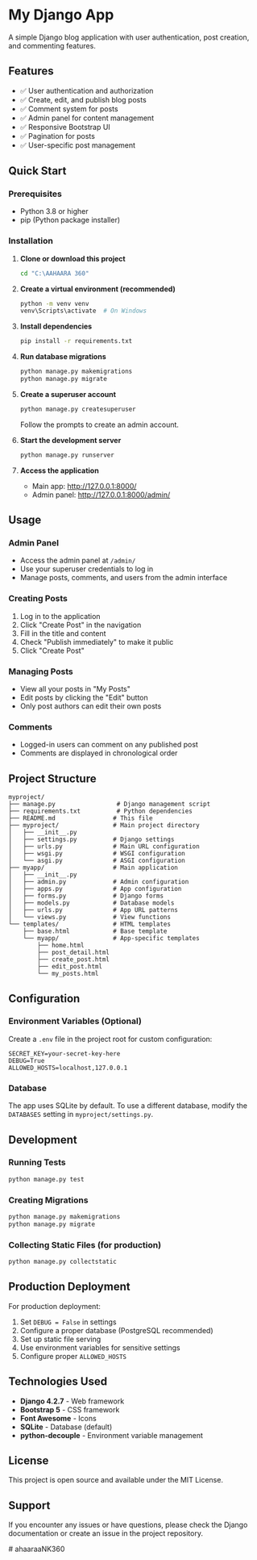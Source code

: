 # My Django App

A simple Django blog application with user authentication, post creation, and commenting features.

## Features

- ✅ User authentication and authorization
- ✅ Create, edit, and publish blog posts
- ✅ Comment system for posts
- ✅ Admin panel for content management
- ✅ Responsive Bootstrap UI
- ✅ Pagination for posts
- ✅ User-specific post management

## Quick Start

### Prerequisites

- Python 3.8 or higher
- pip (Python package installer)

### Installation

1. **Clone or download this project**
   ```bash
   cd "C:\AAHAARA 360"
   ```

2. **Create a virtual environment (recommended)**
   ```bash
   python -m venv venv
   venv\Scripts\activate  # On Windows
   ```

3. **Install dependencies**
   ```bash
   pip install -r requirements.txt
   ```

4. **Run database migrations**
   ```bash
   python manage.py makemigrations
   python manage.py migrate
   ```

5. **Create a superuser account**
   ```bash
   python manage.py createsuperuser
   ```
   Follow the prompts to create an admin account.

6. **Start the development server**
   ```bash
   python manage.py runserver
   ```

7. **Access the application**
   - Main app: http://127.0.0.1:8000/
   - Admin panel: http://127.0.0.1:8000/admin/

## Usage

### Admin Panel
- Access the admin panel at `/admin/`
- Use your superuser credentials to log in
- Manage posts, comments, and users from the admin interface

### Creating Posts
1. Log in to the application
2. Click "Create Post" in the navigation
3. Fill in the title and content
4. Check "Publish immediately" to make it public
5. Click "Create Post"

### Managing Posts
- View all your posts in "My Posts"
- Edit posts by clicking the "Edit" button
- Only post authors can edit their own posts

### Comments
- Logged-in users can comment on any published post
- Comments are displayed in chronological order

## Project Structure

```
myproject/
├── manage.py                 # Django management script
├── requirements.txt          # Python dependencies
├── README.md                # This file
├── myproject/               # Main project directory
│   ├── __init__.py
│   ├── settings.py          # Django settings
│   ├── urls.py              # Main URL configuration
│   ├── wsgi.py              # WSGI configuration
│   └── asgi.py              # ASGI configuration
├── myapp/                   # Main application
│   ├── __init__.py
│   ├── admin.py             # Admin configuration
│   ├── apps.py              # App configuration
│   ├── forms.py             # Django forms
│   ├── models.py            # Database models
│   ├── urls.py              # App URL patterns
│   └── views.py             # View functions
└── templates/               # HTML templates
    ├── base.html            # Base template
    └── myapp/               # App-specific templates
        ├── home.html
        ├── post_detail.html
        ├── create_post.html
        ├── edit_post.html
        └── my_posts.html
```

## Configuration

### Environment Variables (Optional)

Create a `.env` file in the project root for custom configuration:

```env
SECRET_KEY=your-secret-key-here
DEBUG=True
ALLOWED_HOSTS=localhost,127.0.0.1
```

### Database

The app uses SQLite by default. To use a different database, modify the `DATABASES` setting in `myproject/settings.py`.

## Development

### Running Tests
```bash
python manage.py test
```

### Creating Migrations
```bash
python manage.py makemigrations
python manage.py migrate
```

### Collecting Static Files (for production)
```bash
python manage.py collectstatic
```

## Production Deployment

For production deployment:

1. Set `DEBUG = False` in settings
2. Configure a proper database (PostgreSQL recommended)
3. Set up static file serving
4. Use environment variables for sensitive settings
5. Configure proper `ALLOWED_HOSTS`

## Technologies Used

- **Django 4.2.7** - Web framework
- **Bootstrap 5** - CSS framework
- **Font Awesome** - Icons
- **SQLite** - Database (default)
- **python-decouple** - Environment variable management

## License

This project is open source and available under the MIT License.

## Support

If you encounter any issues or have questions, please check the Django documentation or create an issue in the project repository.


#   a h a a r a a N K 3 6 0  
 
